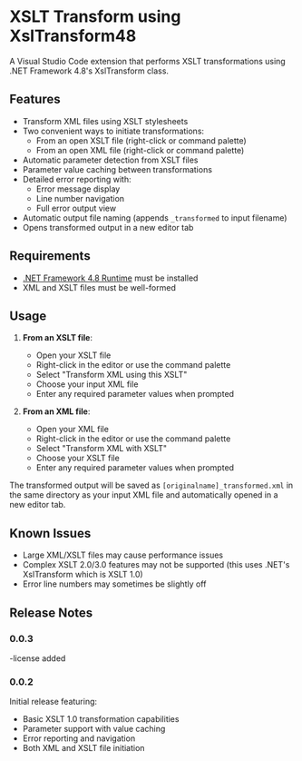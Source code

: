 # XSLT Transform using XslTransform48

A Visual Studio Code extension that performs XSLT transformations using .NET Framework 4.8's XslTransform class.

## Features

- Transform XML files using XSLT stylesheets
- Two convenient ways to initiate transformations:
  - From an open XSLT file (right-click or command palette)
  - From an open XML file (right-click or command palette)
- Automatic parameter detection from XSLT files
- Parameter value caching between transformations
- Detailed error reporting with:
  - Error message display
  - Line number navigation
  - Full error output view
- Automatic output file naming (appends `_transformed` to input filename)
- Opens transformed output in a new editor tab

## Requirements

- [.NET Framework 4.8 Runtime](https://dotnet.microsoft.com/download/dotnet-framework/net48) must be installed
- XML and XSLT files must be well-formed

## Usage

1. **From an XSLT file**:
   - Open your XSLT file
   - Right-click in the editor or use the command palette
   - Select "Transform XML using this XSLT"
   - Choose your input XML file
   - Enter any required parameter values when prompted

2. **From an XML file**:
   - Open your XML file
   - Right-click in the editor or use the command palette
   - Select "Transform XML with XSLT"
   - Choose your XSLT file
   - Enter any required parameter values when prompted

The transformed output will be saved as `[originalname]_transformed.xml` in the same directory as your input XML file and automatically opened in a new editor tab.

## Known Issues

- Large XML/XSLT files may cause performance issues
- Complex XSLT 2.0/3.0 features may not be supported (this uses .NET's XslTransform which is XSLT 1.0)
- Error line numbers may sometimes be slightly off

## Release Notes

### 0.0.3

-license added 

### 0.0.2

Initial release featuring:
- Basic XSLT 1.0 transformation capabilities
- Parameter support with value caching
- Error reporting and navigation
- Both XML and XSLT file initiation